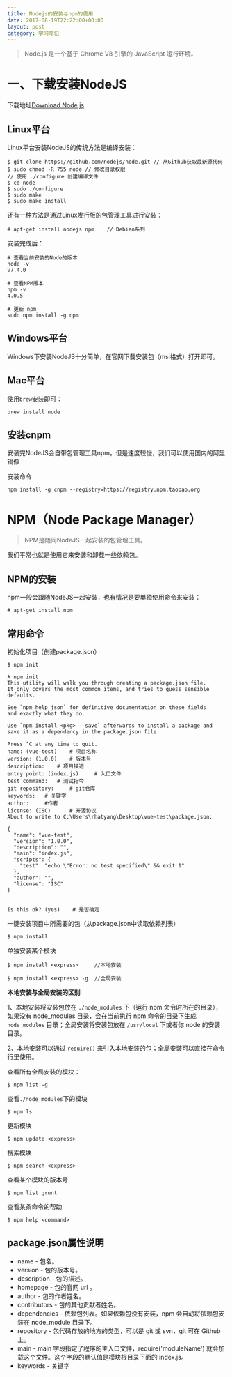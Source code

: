 ```yaml
---
title: Nodejs的安装与npm的使用
date: 2017-08-19T22:22:00+00:00
layout: post
category: 学习笔记
---
```

> Node.js 是一个基于 Chrome V8 引擎的 JavaScript 运行环境。

# 一、下载安装NodeJS

下载地址[Download Node.js](https://nodejs.org/en/download/)

## Linux平台

Linux平台安装NodeJS的传统方法是编译安装：

```
$ git clone https://github.com/nodejs/node.git // 从Github获取最新源代码
$ sudo chmod -R 755 node // 修改目录权限
// 使用 ./configure 创建编译文件
$ cd node
$ sudo ./configure
$ sudo make
$ sudo make install
```

还有一种方法是通过Linux发行版的包管理工具进行安装：

```
# apt-get install nodejs npm    // Debian系列
```

安装完成后：

```
# 查看当前安装的Node的版本 
node -v 
v7.4.0

# 查看NPM版本
npm -v
4.0.5

# 更新 npm
sudo npm install -g npm
```

## Windows平台

Windows下安装NodeJS十分简单，在官网下载安装包（msi格式）打开即可。

## Mac平台

使用`brew`安装即可：

```
brew install node
```

## 安装cnpm

安装完NodeJS会自带包管理工具npm，但是速度较慢，我们可以使用国内的阿里镜像

安装命令

```
npm install -g cnpm --registry=https://registry.npm.taobao.org
```

# NPM（Node Package Manager）

> NPM是随同NodeJS一起安装的包管理工具。

我们平常也就是使用它来安装和卸载一些依赖包。

## NPM的安装

npm一般会跟随NodeJS一起安装，也有情况是要单独使用命令来安装：

```
# apt-get install npm
```

## 常用命令


初始化项目（创建package.json）

```
$ npm init
```

```
λ npm init
This utility will walk you through creating a package.json file.
It only covers the most common items, and tries to guess sensible defaults.

See `npm help json` for definitive documentation on these fields
and exactly what they do.

Use `npm install <pkg> --save` afterwards to install a package and
save it as a dependency in the package.json file.

Press ^C at any time to quit.
name: (vue-test)    # 项目名称
version: (1.0.0)    # 版本号
description:    # 项目描述
entry point: (index.js)     # 入口文件
test command:   # 测试指令
git repository:     # git仓库
keywords:   # 关键字
author:     #作者
license: (ISC)      # 开源协议
About to write to C:\Users\rhatyang\Desktop\vue-test\package.json:

{
  "name": "vue-test",
  "version": "1.0.0",
  "description": "",
  "main": "index.js",
  "scripts": {
    "test": "echo \"Error: no test specified\" && exit 1"
  },
  "author": "",
  "license": "ISC"
}


Is this ok? (yes)    # 是否确定
```


一键安装项目中所需要的包（从package.json中读取依赖列表）

```
$ npm install
```

单独安装某个模块

```
$ npm install <express>     //本地安装

$ npm install <express> -g  //全局安装
```

**本地安装与全局安装的区别**

1、本地安装将安装包放在 `./node_modules` 下（运行 npm 命令时所在的目录），如果没有 node_modules 目录，会在当前执行 npm 命令的目录下生成 `node_modules` 目录；全局安装将安装包放在 `/usr/local` 下或者你 node 的安装目录。

2、本地安装可以通过 `require()` 来引入本地安装的包；全局安装可以直接在命令行里使用。

查看所有全局安装的模块：

```
$ npm list -g
```

查看`./node_modules`下的模块

```
$ npm ls

```

更新模块

```
$ npm update <express>
```

搜索模块

```
$ npm search <express>
```

查看某个模块的版本号

```
$ npm list grunt
```

查看某条命令的帮助

```
$ npm help <command> 
```

## package.json属性说明

- name - 包名。
- version - 包的版本号。
- description - 包的描述。
- homepage - 包的官网 url 。
- author - 包的作者姓名。
- contributors - 包的其他贡献者姓名。
- dependencies - 依赖包列表。如果依赖包没有安装，npm 会自动将依赖包安装在 node_module 目录下。
- repository - 包代码存放的地方的类型，可以是 git 或 svn，git 可在 Github 上。
- main - main 字段指定了程序的主入口文件，require('moduleName') 就会加载这个文件。这个字段的默认值是模块根目录下面的 index.js。
- keywords - 关键字

